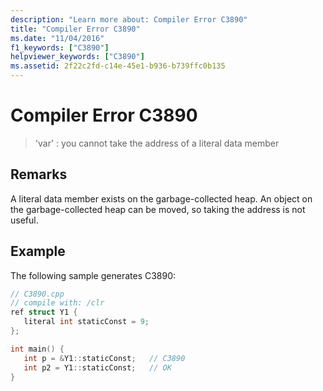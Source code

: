 ```yaml
---
description: "Learn more about: Compiler Error C3890"
title: "Compiler Error C3890"
ms.date: "11/04/2016"
f1_keywords: ["C3890"]
helpviewer_keywords: ["C3890"]
ms.assetid: 2f22c2fd-c14e-45e1-b936-b739ffc0b135
---
```

# Compiler Error C3890

> 'var' : you cannot take the address of a literal data member

## Remarks

A literal data member exists on the garbage-collected heap.  An object on the garbage-collected heap can be moved, so taking the address is not useful.

## Example

The following sample generates C3890:

```cpp
// C3890.cpp
// compile with: /clr
ref struct Y1 {
   literal int staticConst = 9;
};

int main() {
   int p = &Y1::staticConst;   // C3890
   int p2 = Y1::staticConst;   // OK
}
```
